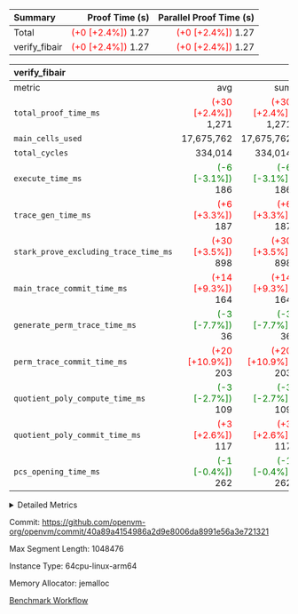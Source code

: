 | Summary | Proof Time (s) | Parallel Proof Time (s) |
|:---|---:|---:|
| Total | <span style='color: red'>(+0 [+2.4%])</span> 1.27 | <span style='color: red'>(+0 [+2.4%])</span> 1.27 |
| verify_fibair | <span style='color: red'>(+0 [+2.4%])</span> 1.27 | <span style='color: red'>(+0 [+2.4%])</span> 1.27 |


| verify_fibair |||||
|:---|---:|---:|---:|---:|
|metric|avg|sum|max|min|
| `total_proof_time_ms ` | <span style='color: red'>(+30 [+2.4%])</span> 1,271 | <span style='color: red'>(+30 [+2.4%])</span> 1,271 | <span style='color: red'>(+30 [+2.4%])</span> 1,271 | <span style='color: red'>(+30 [+2.4%])</span> 1,271 |
| `main_cells_used     ` |  17,675,762 |  17,675,762 |  17,675,762 |  17,675,762 |
| `total_cycles        ` |  334,014 |  334,014 |  334,014 |  334,014 |
| `execute_time_ms     ` | <span style='color: green'>(-6 [-3.1%])</span> 186 | <span style='color: green'>(-6 [-3.1%])</span> 186 | <span style='color: green'>(-6 [-3.1%])</span> 186 | <span style='color: green'>(-6 [-3.1%])</span> 186 |
| `trace_gen_time_ms   ` | <span style='color: red'>(+6 [+3.3%])</span> 187 | <span style='color: red'>(+6 [+3.3%])</span> 187 | <span style='color: red'>(+6 [+3.3%])</span> 187 | <span style='color: red'>(+6 [+3.3%])</span> 187 |
| `stark_prove_excluding_trace_time_ms` | <span style='color: red'>(+30 [+3.5%])</span> 898 | <span style='color: red'>(+30 [+3.5%])</span> 898 | <span style='color: red'>(+30 [+3.5%])</span> 898 | <span style='color: red'>(+30 [+3.5%])</span> 898 |
| `main_trace_commit_time_ms` | <span style='color: red'>(+14 [+9.3%])</span> 164 | <span style='color: red'>(+14 [+9.3%])</span> 164 | <span style='color: red'>(+14 [+9.3%])</span> 164 | <span style='color: red'>(+14 [+9.3%])</span> 164 |
| `generate_perm_trace_time_ms` | <span style='color: green'>(-3 [-7.7%])</span> 36 | <span style='color: green'>(-3 [-7.7%])</span> 36 | <span style='color: green'>(-3 [-7.7%])</span> 36 | <span style='color: green'>(-3 [-7.7%])</span> 36 |
| `perm_trace_commit_time_ms` | <span style='color: red'>(+20 [+10.9%])</span> 203 | <span style='color: red'>(+20 [+10.9%])</span> 203 | <span style='color: red'>(+20 [+10.9%])</span> 203 | <span style='color: red'>(+20 [+10.9%])</span> 203 |
| `quotient_poly_compute_time_ms` | <span style='color: green'>(-3 [-2.7%])</span> 109 | <span style='color: green'>(-3 [-2.7%])</span> 109 | <span style='color: green'>(-3 [-2.7%])</span> 109 | <span style='color: green'>(-3 [-2.7%])</span> 109 |
| `quotient_poly_commit_time_ms` | <span style='color: red'>(+3 [+2.6%])</span> 117 | <span style='color: red'>(+3 [+2.6%])</span> 117 | <span style='color: red'>(+3 [+2.6%])</span> 117 | <span style='color: red'>(+3 [+2.6%])</span> 117 |
| `pcs_opening_time_ms ` | <span style='color: green'>(-1 [-0.4%])</span> 262 | <span style='color: green'>(-1 [-0.4%])</span> 262 | <span style='color: green'>(-1 [-0.4%])</span> 262 | <span style='color: green'>(-1 [-0.4%])</span> 262 |



<details>
<summary>Detailed Metrics</summary>

|  | verify_program_compile_ms | total_cells | stark_prove_excluding_trace_time_ms | quotient_poly_compute_time_ms | quotient_poly_commit_time_ms | perm_trace_commit_time_ms | pcs_opening_time_ms | main_trace_commit_time_ms |
| --- | --- | --- | --- | --- | --- | --- | --- |
|  | 7 | 65,536 | 36 | 2 | 7 | 0 | 20 | 6 | 

| air_name | rows | quotient_deg | main_cols | interactions | constraints | cells |
| --- | --- | --- | --- | --- | --- | --- |
| AccessAdapterAir<2> |  | 2 |  | 5 | 12 |  | 
| AccessAdapterAir<4> |  | 2 |  | 5 | 12 |  | 
| AccessAdapterAir<8> |  | 2 |  | 5 | 12 |  | 
| FibonacciAir | 32,768 | 1 | 2 |  | 5 | 65,536 | 
| FriReducedOpeningAir |  | 2 |  | 39 | 71 |  | 
| JalRangeCheckAir |  | 2 |  | 9 | 14 |  | 
| NativePoseidon2Air<BabyBearParameters>, 1> |  | 2 |  | 136 | 572 |  | 
| PhantomAir |  | 2 |  | 3 | 5 |  | 
| ProgramAir |  | 1 |  | 1 | 4 |  | 
| VariableRangeCheckerAir |  | 1 |  | 1 | 4 |  | 
| VmAirWrapper<AluNativeAdapterAir, FieldArithmeticCoreAir> |  | 2 |  | 15 | 27 |  | 
| VmAirWrapper<BranchNativeAdapterAir, BranchEqualCoreAir<1> |  | 2 |  | 11 | 25 |  | 
| VmAirWrapper<NativeAdapterAir<2, 0>, PublicValuesCoreAir> |  | 2 |  | 11 | 29 |  | 
| VmAirWrapper<NativeLoadStoreAdapterAir<1>, NativeLoadStoreCoreAir<1> |  | 2 |  | 15 | 20 |  | 
| VmAirWrapper<NativeLoadStoreAdapterAir<4>, NativeLoadStoreCoreAir<4> |  | 2 |  | 15 | 20 |  | 
| VmAirWrapper<NativeVectorizedAdapterAir<4>, FieldExtensionCoreAir> |  | 2 |  | 15 | 27 |  | 
| VmConnectorAir |  | 2 |  | 5 | 11 |  | 
| VolatileBoundaryAir |  | 2 |  | 7 | 19 |  | 

| group | trace_gen_time_ms | total_proof_time_ms | total_cycles | total_cells | stark_prove_excluding_trace_time_ms | quotient_poly_compute_time_ms | quotient_poly_commit_time_ms | perm_trace_commit_time_ms | pcs_opening_time_ms | main_trace_commit_time_ms | main_cells_used | generate_perm_trace_time_ms | execute_time_ms |
| --- | --- | --- | --- | --- | --- | --- | --- | --- | --- | --- | --- | --- | --- |
| verify_fibair | 187 | 1,271 | 334,014 | 62,474,410 | 898 | 109 | 117 | 203 | 262 | 164 | 17,675,762 | 36 | 186 | 

| group | air_name | rows | prep_cols | perm_cols | main_cols | cells |
| --- | --- | --- | --- | --- | --- | --- |
| verify_fibair | AccessAdapterAir<2> | 131,072 |  | 16 | 11 | 3,538,944 | 
| verify_fibair | AccessAdapterAir<4> | 65,536 |  | 16 | 13 | 1,900,544 | 
| verify_fibair | AccessAdapterAir<8> | 128 |  | 16 | 17 | 4,224 | 
| verify_fibair | FriReducedOpeningAir | 2,048 |  | 84 | 27 | 227,328 | 
| verify_fibair | JalRangeCheckAir | 32,768 |  | 28 | 12 | 1,310,720 | 
| verify_fibair | NativePoseidon2Air<BabyBearParameters>, 1> | 32,768 |  | 312 | 398 | 23,265,280 | 
| verify_fibair | PhantomAir | 16,384 |  | 12 | 6 | 294,912 | 
| verify_fibair | ProgramAir | 8,192 |  | 8 | 10 | 147,456 | 
| verify_fibair | VariableRangeCheckerAir | 262,144 | 2 | 8 | 1 | 2,359,296 | 
| verify_fibair | VmAirWrapper<AluNativeAdapterAir, FieldArithmeticCoreAir> | 262,144 |  | 36 | 29 | 17,039,360 | 
| verify_fibair | VmAirWrapper<BranchNativeAdapterAir, BranchEqualCoreAir<1> | 32,768 |  | 28 | 23 | 1,671,168 | 
| verify_fibair | VmAirWrapper<NativeLoadStoreAdapterAir<1>, NativeLoadStoreCoreAir<1> | 65,536 |  | 40 | 21 | 3,997,696 | 
| verify_fibair | VmAirWrapper<NativeLoadStoreAdapterAir<4>, NativeLoadStoreCoreAir<4> | 32,768 |  | 40 | 27 | 2,195,456 | 
| verify_fibair | VmAirWrapper<NativeVectorizedAdapterAir<4>, FieldExtensionCoreAir> | 32,768 |  | 36 | 38 | 2,424,832 | 
| verify_fibair | VmConnectorAir | 2 | 1 | 16 | 5 | 42 | 
| verify_fibair | VolatileBoundaryAir | 65,536 |  | 20 | 12 | 2,097,152 | 

| group | trace_height_constraint | weighted_sum | threshold |
| --- | --- | --- | --- |
| verify_fibair | 0 | 1,085,444 | 2,013,265,921 | 
| verify_fibair | 1 | 5,411,200 | 2,013,265,921 | 
| verify_fibair | 2 | 542,722 | 2,013,265,921 | 
| verify_fibair | 3 | 5,476,612 | 2,013,265,921 | 
| verify_fibair | 4 | 65,536 | 2,013,265,921 | 
| verify_fibair | 5 | 12,851,850 | 2,013,265,921 | 

| trace_height_constraint | threshold |
| --- | --- |
| 0 | 2,013,265,921 | 

</details>


Commit: https://github.com/openvm-org/openvm/commit/40a89a4154986a2d9e8006da8991e56a3e721321

Max Segment Length: 1048476

Instance Type: 64cpu-linux-arm64

Memory Allocator: jemalloc

[Benchmark Workflow](https://github.com/openvm-org/openvm/actions/runs/14136640288)
